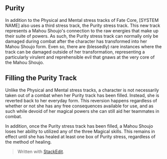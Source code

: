 ## Purity

In addition to the Physical and Mental stress tracks of Fate Core, [SYSTEM NAME] also uses a third stress track, the Purity stress track. This new track represents a Mahou Shoujo's connection to the raw energies that make up their suite of powers. As such, the Purity stress track can normally only be damaged during combat after the character has transformed into her Mahou Shoujo form. Even so, there are (blessedly) rare instances where the track can be damaged outside of her transformation, representing a particularly virulent and reprehensible evil that gnaws at the very core of the Mahou Shoujo. 

## Filling the Purity Track

Unlike the Physical and Mental stress tracks, a character is not necessarily taken out of a combat when her Purity track has been filled. Instead, she is reverted back to her everyday form. This reversion happens regardless of whether or not she has any free consequences available for use, and as such while devoid of her magical powers she can still aid her teammates in combat.

In addition, once the Purity stress track has been filled, a Mahou Shoujo loses her ability to utilized any of the three Magical skills. This remains in effect until she has healed at least one box of Purity stress, regardless of the method of healing. 





> Written with [StackEdit](https://stackedit.io/).
<!--stackedit_data:
eyJoaXN0b3J5IjpbLTE1MjUyODg1NDgsLTE1NjI2OTcwNzRdfQ
==
-->